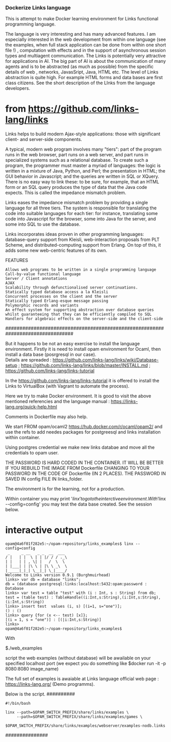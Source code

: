### Dockerize Links language

This is attempt to make Docker learning environment for Links 
functional programming language. 

The language is very interesting and has many advanced features. 
I am especially interested in the web development from within one language 
(see the examples, when full stack application can be done from within one short file !) , 
computation with effects and in the support of asynchronous session types and multiagent 
communication. The Links is potentially very attractive for applications in AI. The big part of 
AI is about the communication of many agents and is to be abstracted (as much as possible) from the 
specific details of  web , networks, JavasSript, Java, HTML etc. 
The level of Links abstraction is quite high. For example HTML forms and data bases are first class 
citizens. See the short description of the LInks from the language developers.   

# from https://github.com/links-lang/links 

Links helps to build modern Ajax-style applications: those with significant client- and server-side components.

A typical, modern web program involves many "tiers": part of the program runs in the web browser, part runs on a web server, and part runs in specialized systems such as a relational database. To create such a program, the programmer must master a myriad of languages: the logic is written in a mixture of Java, Python, and Perl; the presentation in HTML; the GUI behavior in Javascript; and the queries are written in SQL or XQuery. There is no easy way to link these: to be sure, for example, that an HTML form or an SQL query produces the type of data that the Java code expects. This is called the impedance mismatch problem.

Links eases the impedance mismatch problem by providing a single language for all three tiers. The system is responsible for translating the code into suitable languages for each tier: for instance, translating some code into Javascript for the browser, some into Java for the server, and some into SQL to use the database.

Links incorporates ideas proven in other programming languages: database-query support from Kleisli, web-interaction proposals from PLT Scheme, and distributed-computing support from Erlang. On top of this, it adds some new web-centric features of its own.

FEATURES

    Allows web programs to be written in a single programming language
    Call-by-value functional language
    Server / Client annotations
    AJAX
    Scalability through defunctionalised server continuations.
    Statically typed database access a la Kleisli
    Concurrent processes on the client and the server
    Statically typed Erlang-esque message passing
    Polymorphic records and variants
    An effect system for supporting abstraction over database queries whilst guaranteeing that they can be efficiently compiled to SQL
    Handlers for algebraic effects on the server-side and the client-side
################################################################################

But it happens to be not an easy exercise to install the language environment. Firstly it is need to 
install opam environment for Ocaml, then install a data base (posrgresql in our case).  
Details are spreaded : https://github.com/links-lang/links/wiki/Database-setup ; 
https://github.com/links-lang/links/blob/master/INSTALL.md ; https://github.com/links-lang/links-tutorial

In the https://github.com/links-lang/links-tutorial it is offered to install the Links to VirtualBox 
(with Vagrant to automate the process).

Here we try to make Docker environment. It is good to visit the above mentioned referencies and the language manual : https://links-lang.org/quick-help.html

Comments in Dockerfile may also help. 

We start FROM  opam/ocaml2 https://hub.docker.com/r/ocaml/opam2/ and use the refs to add needes packages for
postgreesql and links installation within container. 

Using postgres credential we make new links databae and move all the credentials to opam user. 

THE PASSWORD IS HARD CODED IN THE CONTAINER. IT WILL BE BETTER IF YOU REBUILD THE IMAGE FROM 
Dockerfile CHANGING TO YOUR PASSWORD IN THE CODE OF Dockerfile (IN 2 PLACES). THE PASSWORD IN SAVED IN config FILE IN links_folder.

The environment is for the learning, not for a production. 

Within container you may print '$linx' to go to the interctive environment. 
With '$linx --config=config' you may test the data base created. See the session below. 

# interactive output
```
opam@4a6f01f282e5:~/opam-repository/links_examples$ linx --config=config
 _     _ __   _ _  __  ___
/ |   | |  \ | | |/ / / ._\
| |   | | , \| |   /  \  \
| |___| | |\ \ | |\ \ _\  \
|_____|_|_| \__|_| \_|____/
Welcome to Links version 0.9.1 (Burghmuirhead)
links> var db = database "links";
db = (database postgresql:links:localhost:5432:opam:password : Database
links> var test = table "test" with (i : Int, s : String) from db;
test = (table test) : TableHandle((i:Int,s:String),(i:Int,s:String),(i:Int,s:String))
links> insert test  values (i, s) [(i=1, s="one")];
() : ()
links> query {for (x <-- test) [x]};
[(i = 1, s = "one")] : [(|i:Int,s:String)]
links> 
opam@4a6f01f282e5:~/opam-repository/links_examples$ 
```
With
 
$./web_examples 

script the web examples (without database) will be awailable on your specified localhost port 
(we expect you do something like   $docker run -it -p 8080:8080 image_name) 

The full set of examples is awaiable at Links language official web page : https://links-lang.org/
(Demo programms).

Below is the script. 
##########
```
#!/bin/bash

linx --path=$OPAM_SWITCH_PREFIX/share/links/examples \
     --path=$OPAM_SWITCH_PREFIX/share/links/examples/games \
            $OPAM_SWITCH_PREFIX/share/links/examples/webserver/examples-nodb.links

```
###############


